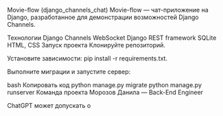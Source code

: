 
Movie-flow (django_channels_chat)
Movie-flow — чат-приложение на Django, разработанное для демонстрации возможностей Django Channels.

Технологии
Django Channels
WebSocket
Django REST framework
SQLite
HTML, CSS
Запуск проекта
Клонируйте репозиторий.

Установите зависимости: pip install -r requirements.txt.

Выполните миграции и запустите сервер:

bash
Копировать код
python manage.py migrate
python manage.py runserver
Команда проекта
Морозов Данила — Back-End Engineer










ChatGPT может допускать о
